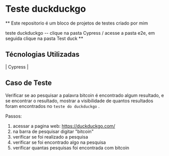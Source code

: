 
# Teste duckduckgo 
 ** Este repositorio é um bloco de projetos de testes criado por mim

teste duckduckgo -- clique na pasta Cypress / acesse a pasta e2e, em seguida clique na pasta Test duck **

## Técnologias Utilizadas

 | Cypress |


## Caso de Teste
  Verificar se ao pesquisar a palavra bitcoin é encontrado algum resultado, e se encontrar o resultado, mostrar a visibilidade de quantos resultados foram encontrados no ``teste do duckduckgo`` .
  
  Passos: 
  1. acessar a pagina web: https://duckduckgo.com/
  2. na barra de pesquisar digitar "bitcoin"
  3. verificar se foi realizado a pesquisa
  4. verificar se foi encontrado algo na pesquisa
  5. verificar quantas pesquisas foi encontrada com bitcoin
  

